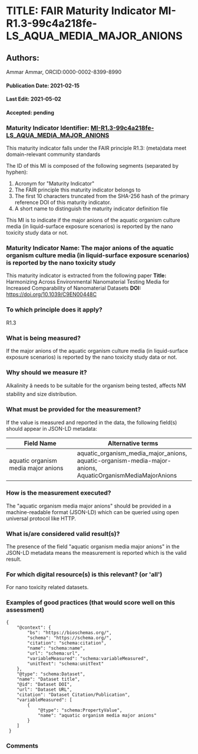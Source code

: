 # TITLE: FAIR Maturity Indicator MI-R1.3-99c4a218fe-LS_AQUA_MEDIA_MAJOR_ANIONS

## Authors: 
Ammar Ammar, ORCID:0000-0002-8399-8990

#### Publication Date: 2021-02-15
#### Last Edit: 2021-05-02
#### Accepted: pending

### Maturity Indicator Identifier: [MI-R1.3-99c4a218fe-LS_AQUA_MEDIA_MAJOR_ANIONS](https://w3id.org/fair/maturity_indicator/terms/Gen2/MI-R1.3-99c4a218fe-LS_AQUA_MEDIA_MAJOR_ANIONS)

This maturity indicator falls under the FAIR principle R1.3:
(meta)data meet domain-relevant community standards

The ID of this MI is composed of the following segments (separated by hyphen):
1. Acronym for "Maturity Indicator"
1. The FAIR principle this maturity indicator belongs to
1. The first 10 characters truncated from the SHA-256 hash of the primary reference DOI of this maturity indicator.
1. A short name to distinguish the maturity indicator definition file

This MI is to indicate if the major anions of the aquatic organism culture media (in liquid-surface exposure scenarios) is reported by the nano toxicity study data or not.

### Maturity Indicator Name:  The major anions of the aquatic organism culture media (in liquid-surface exposure scenarios) is reported by the nano toxicity study

This maturity indicator is extracted from the following paper 
**Title:** Harmonizing Across Environmental Nanomaterial Testing Media for Increased Comparability of Nanomaterial Datasets
**DOI:** https://doi.org/10.1039/C9EN00448C

### To which principle does it apply?  
R1.3

### What is being measured?
If the major anions of the aquatic organism culture media (in liquid-surface exposure scenarios) is reported by the nano toxicity study data or not.

### Why should we measure it?
Alkalinity â needs to be suitable for the organism being tested, affects NM stability and size distribution.

### What must be provided for the measurement?
If the value is measured and reported in the data, the following field(s) should appear in JSON-LD metadata: 

| Field Name                           | Alternative terms                                                                                                   |
| ------------------------------------ | ------------------------------------------------------------------------------------------------------------------- |
| aquatic organism media major anions | aquatic_organism_media_major_anions,<br>aquatic-organism-media-major-anions,<br>AquaticOrganismMediaMajorAnions  |

### How is the measurement executed?
The "aquatic organism media major anions" should be provided in a machine-readable format (JSON-LD) which can be queried using open universal protocol like HTTP.

### What is/are considered valid result(s)?
The presence of the field "aquatic organism media major anions" in the JSON-LD metadata means the measurement is reported which is the valid result.

### For which digital resource(s) is this relevant? (or 'all')
For nano toxicity related datasets.  

### Examples of good practices (that would score well on this assessment)
```{json}
{
 	"@context": {
 		"bs": "https://bioschemas.org/",
 		"schema": "https://schema.org/",
 		"citation": "schema:citation",
 		"name": "schema:name",
 		"url": "schema:url",
 		"variableMeasured": "schema:variableMeasured",
 		"unitText": "schema:unitText"
 	},
 	"@type": "schema:Dataset",
 	"name": "Dataset title",
 	"@id": "Dataset DOI",
 	"url": "Dataset URL",
 	"citation": "Dataset Citation/Publication",
 	"variableMeasured": [
 		{
 			"@type": "schema:PropertyValue",
 			"name": "aquatic organism media major anions"
 		}
 	]
 }
```

### Comments

